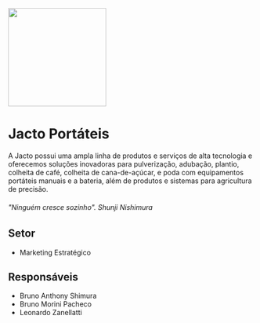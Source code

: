 <img src="https://www.grupojacto.com.br/Media/Document/LogoCompany/jacto-logotipo-principal-rgb-jacto-agricola.png" width="200">

# Jacto Portáteis
A Jacto possui uma ampla linha de produtos e serviços de alta tecnologia e oferecemos soluções inovadoras para pulverização, adubação, plantio, colheita de café, colheita de cana-de-açúcar, e poda com equipamentos portáteis manuais e a bateria, além de produtos e sistemas para agricultura de precisão.

###### "Ninguém cresce sozinho". Shunji Nishimura

## Setor
- Marketing Estratégico 

## Responsáveis
- Bruno Anthony Shimura
- Bruno Morini Pacheco
- Leonardo Zanellatti
